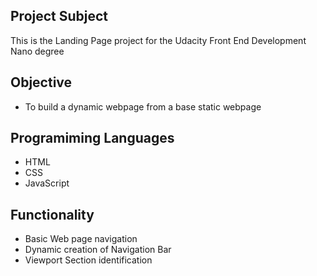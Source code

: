 ## Project Subject
This is the Landing Page project for the Udacity Front End Development Nano degree

## Objective
- To build a dynamic webpage from a base static webpage

## Programiming Languages
- HTML
- CSS
- JavaScript

## Functionality
- Basic Web page navigation
- Dynamic creation of Navigation Bar
- Viewport Section identification

